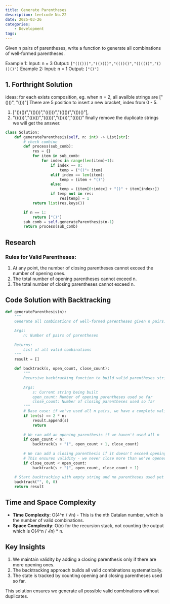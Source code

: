 ```yaml
---
title: Generate Parentheses
description: leetcode No.22
date: 2025-03-26
categories:
    - Development
tags:
---
```


Given n pairs of parentheses, write a function to generate all combinations of well-formed parentheses.

Example 1:
Input: n = 3
Output: `["((()))","(()())","(())()","()(())","()()()"]`
Example 2:
Input: n = 1
Output: `["()"]`


## 1. Forthright Solution

ideas:
for each exists composition,
eg. when n = 2, all availble strings are ["()()", "(())"]
There are 5 position to insert a new bracket, index from 0 - 5.
1. ["()(())","(()())","((()))","(()())","(())()"],
2. "()(())","(()())","((()))","(()())","(())()"
finally remove the duplicate strings we will get the answer.

```py
class Solution:
    def generateParenthesis(self, n: int) -> List[str]:
        # check combine
        def process(sub_comb):
            res = {}
            for item in sub_comb:
                for index in range(len(item)+1):
                    if index == 0:
                        temp = ("()"+ item)
                    elif index == len(item):
                        temp = (item + "()")
                    else:
                        temp = (item[0:index] + "()" + item[index:])
                    if temp not in res:
                        res[temp] = 1
            return list(res.keys())

        if n == 1:
            return ["()"]
        sub_comb = self.generateParenthesis(n-1)
        return process(sub_comb)
```


## Research

### Rules for Valid Parentheses:
1. At any point, the number of closing parentheses cannot exceed the number of opening ones.
2. The total number of opening parentheses cannot exceed n.
3. The total number of closing parentheses cannot exceed n.

## Code Solution with Backtracking

```python
def generateParenthesis(n):
    """
    Generate all combinations of well-formed parentheses given n pairs.
    
    Args:
        n: Number of pairs of parentheses
        
    Returns:
        List of all valid combinations
    """
    result = []
    
    def backtrack(s, open_count, close_count):
        """
        Recursive backtracking function to build valid parentheses strings.
        
        Args:
            s: Current string being built
            open_count: Number of opening parentheses used so far
            close_count: Number of closing parentheses used so far
        """
        # Base case: if we've used all n pairs, we have a complete valid combination
        if len(s) == 2 * n:
            result.append(s)
            return
        
        # We can add an opening parenthesis if we haven't used all n
        if open_count < n:
            backtrack(s + "(", open_count + 1, close_count)
        
        # We can add a closing parenthesis if it doesn't exceed opening count
        # This ensures validity - we never close more than we've opened
        if close_count < open_count:
            backtrack(s + ")", open_count, close_count + 1)
    
    # Start backtracking with empty string and no parentheses used yet
    backtrack("", 0, 0)
    return result
```

## Time and Space Complexity
- **Time Complexity**: O(4^n / √n) - This is the nth Catalan number, which is the number of valid combinations.
- **Space Complexity**: O(n) for the recursion stack, not counting the output which is O(4^n / √n) * n.

## Key Insights
1. We maintain validity by adding a closing parenthesis only if there are more opening ones.
2. The backtracking approach builds all valid combinations systematically.
3. The state is tracked by counting opening and closing parentheses used so far.

This solution ensures we generate all possible valid combinations without duplicates.
